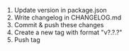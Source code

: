 1. Update version in package.json
2. Write changelog in CHANGELOG.md
3. Commit & push these changes
4. Create a new tag with format "v?.?.?"
5. Push tag